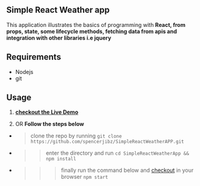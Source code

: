## Simple React Weather app
This application illustrates the basics of programming with **React, from props, state, some lifecycle methods, fetching data from apis and integration with other libraries i.e jquery**
## Requirements
+ Nodejs
+ git 
## Usage 
1.  **[checkout the Live Demo](https://ppxp73kjv7.codesandbox.io/)**


2. OR **Follow the steps below**
- > clone the repo by running 
```git clone https://github.com/spencerjibz/SimpleReactWeatherAPP.git```

- >> enter the directory and run 
``` cd SimpleReactWeatherApp && npm install ```
- >>> finally  run the command below and [checkout](http://localhost:3000 "localhost:3000") in your browser
``` npm start ```

